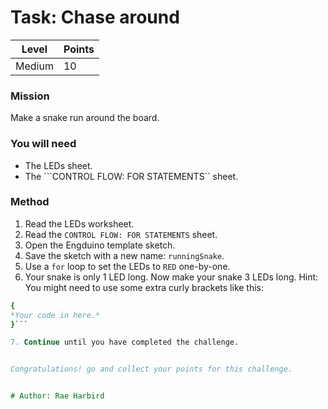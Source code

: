 
# Task: Chase around
| Level| Points |
| -- | -- |
| Medium | 10 |

### Mission

Make a snake run around the board. 

### You will need
* The LEDs sheet.
* The ```CONTROL FLOW: FOR STATEMENTS`` sheet.

### Method
1. Read the LEDs worksheet.
2. Read the ```CONTROL FLOW: FOR STATEMENTS``` sheet.
3. Open the Engduino template sketch.
4. Save the sketch with a new name: ```runningSnake```.
5. Use a ```for``` loop to set the LEDs to ```RED``` one-by-one.
6. Your snake is only 1 LED long. Now make your snake 3 LEDs long. Hint: You might need to use some extra curly brackets like this:
```for (i = 0; i < 8; i++)
{
*Your code in here.*
}```

7. Continue until you have completed the challenge.


Congratulations! go and collect your points for this challenge.


# Author: Rae Harbird